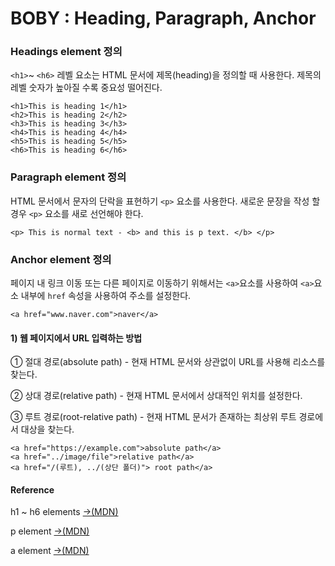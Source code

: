# BOBY : Heading, Paragraph, Anchor

### Headings element 정의

`<h1>`~ `<h6>` 레벨 요소는 HTML 문서에 제목\(heading\)을 정의할 때 사용한다.  제목의 레벨 숫자가 높아질 수록 중요성 떨어진다.

```markup
<h1>This is heading 1</h1>
<h2>This is heading 2</h2>
<h3>This is heading 3</h3>
<h4>This is heading 4</h4>
<h5>This is heading 5</h5>
<h6>This is heading 6</h6> 
```

### Paragraph element 정의

HTML 문서에서 문자의 단락을 표현하기 `<p>` 요소를 사용한다. 새로운 문장을 작성 할 경우 `<p>` 요소를 새로 선언해야 한다.

```markup
<p> This is normal text - <b> and this is p text. </b> </p>
```

### Anchor element 정의

페이지 내 링크 이동 또는 다른 페이지로 이동하기 위해서는 `<a>`요소를 사용하여 `<a>`요소 내부에 `href` 속성을 사용하여 주소를 설정한다.

```markup
<a href="www.naver.com">naver</a>
```

#### 1\) 웹 페이지에서 URL 입력하는 방법

① 절대 경로\(absolute path\) - 현재 HTML 문서와 상관없이 URL를 사용해 리소스를 찾는다.

② 상대 경로\(relative path\) - 현재 HTML 문서에서 상대적인 위치를 설정한다.

③ 루트 경로\(root-relative path\) - 현재 HTML 문서가 존재하는 최상위 루트 경로에서 대상을 찾는다.

```markup
<a href="https://example.com">absolute path</a>
<a href="../image/file">relative path</a>
<a href="/(루트), ../(상단 폴더)"> root path</a>
```

#### Reference

h1 ~ h6 elements [→\(MDN\)](https://developer.mozilla.org/en-US/docs/Web/HTML/Element/Heading_Elements)

p element [→\(MDN\)](https://developer.mozilla.org/en-US/docs/Web/HTML/Element/p)

a element [→\(MDN\)](https://developer.mozilla.org/en-US/docs/Web/HTML/Element/a)







